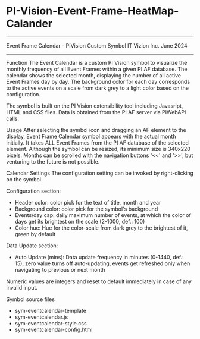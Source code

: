 # PI-Vision-Event-Frame-HeatMap-Calander

********************************************************************************
 Event Frame Calendar - PIVision Custom Symbol
 IT Vizion Inc.
 June 2024
********************************************************************************



Function
 The Event Calendar is a custom PI Vision symbol to visualize the monthly
frequency of all Event Frames within a given PI AF database.
The calendar shows the selected month, displaying the number of all active Event
Frames day by day. The background color for each day corresponds to the active
events on a scale from dark grey to a light color based on the configuration.

The symbol is built on the PI Vision extensibility tool including Javasript,
HTML and CSS files. Data is obtained from the PI AF server via PIWebAPI calls. 

Usage
 After selecting the symbol icon and dragging an AF element to the display,
Event Frame Calendar symbol appears with the actual month initially.
It takes ALL Event Frames from the PI AF database of the selected element.
Although the symbol can be resized, its minimum size is 340x220 pixels.
Months can be scrolled with the navigation buttons '<<' and '>>', but venturing
to the future is not possible.

Calendar Settings
 The configuration setting can be invoked by right-clicking on the symbol.

Configuration section:
 - Header color: color pick for the text of title, month and year
 - Background color: color pick for the symbol's background
 - Events/day cap: daily maximum number of events, at which the color of days
     get its brightest on the scale (2-1000, def.: 100)
 - Color hue: Hue for the color-scale from dark grey to the brightest of it,
     green by default

Data Update section:
 - Auto Update (mins): Data update frequency in minutes (0-1440, def.: 15),
    zero value turns off auto-updating, events get refreshed only when
    navigating to previous or next month  

 Numeric values are integers and reset to default immediately in case of any
invalid input.

Symbol source files
 - sym-eventcalendar-template
 - sym-eventcalendar.js
 - sym-eventcalendar-style.css
 - sym-eventcalendar-config.html
